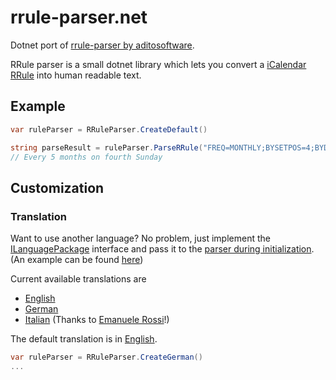 # rrule-parser.net

Dotnet port of [rrule-parser by aditosoftware](https://github.com/aditosoftware/rrule-parser). 

RRule parser is a small dotnet library which lets you convert a [iCalendar RRule](https://tools.ietf.org/html/rfc2445#section-4.3.10) into human readable text.

## Example
```csharp 
var ruleParser = RRuleParser.CreateDefault()

string parseResult = ruleParser.ParseRRule("FREQ=MONTHLY;BYSETPOS=4;BYDAY=SU;INTERVAL=5");
// Every 5 months on fourth Sunday
```

## Customization


### Translation
Want to use another language? No problem, just implement the [ILanguagePackage](src/DeepWinter.RRuleParserNet/Translation/Language/ILanguagePackage.cs) interface
and pass it to the [parser during initialization](src/DeepWinter.RRuleParserNet/RRuleParser.cs#L29). (An example can be found [here](src/DeepWinter.RRuleParserNet/Translation/Language/EnglishTranslation.cs))

Current available translations are
  - [English](src/DeepWinter.RRuleParserNet/Translation/Language/EnglishTranslation.cs)
  - [German](src/DeepWinter.RRuleParserNet/Translation/Language/GermanTranslation.cs)
  - [Italian](src/DeepWinter.RRuleParserNet/Translation/Language/ItalianTranslation.cs) (Thanks to [Emanuele Rossi](https://github.com/EmanueleRossi)!)

The default translation is in [English](src/DeepWinter.RRuleParserNet/Translation/Language/EnglishTranslation.cs).

```csharp 
var ruleParser = RRuleParser.CreateGerman()
...
```

